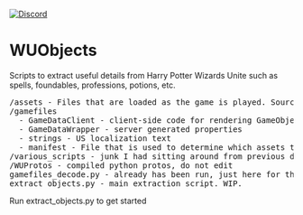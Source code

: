 [![Discord](https://img.shields.io/badge/Discord-Online-blue.svg)](https://discord.gg/mFH2D34)

# WUObjects
Scripts to extract useful details from Harry Potter Wizards Unite such as spells, foundables, professions, potions, etc.

<pre>/assets - Files that are loaded as the game is played. Sourced from /gamefiles/manifest
/gamefiles
  - GameDataClient - client-side code for rendering GameObjects?
  - GameDataWrapper - server generated properties
  - strings - US localization text
  - manifest - File that is used to determine which assets to load
/various_scripts - junk I had sitting around from previous decoding
/WUProtos - compiled python protos, do not edit
gamefiles_decode.py - already has been run, just here for there are updates to GDC/GDW/Strings
extract_objects.py - main extraction script. WIP.</pre>

Run extract_objects.py to get started
